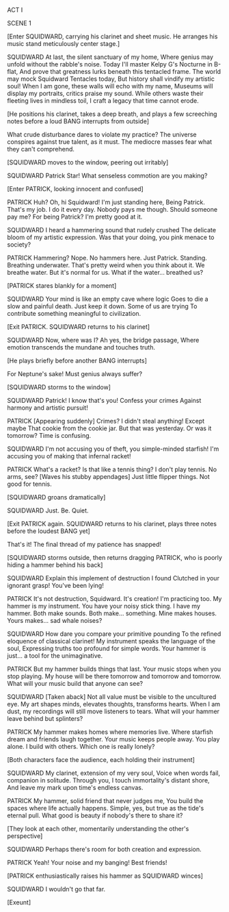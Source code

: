 ACT I

SCENE 1

[Enter SQUIDWARD, carrying his clarinet and sheet music. He arranges his music stand meticulously center stage.]

SQUIDWARD
At last, the silent sanctuary of my home,
Where genius may unfold without the rabble's noise.
Today I'll master Kelpy G's Nocturne in B-flat,
And prove that greatness lurks beneath this tentacled frame.
The world may mock Squidward Tentacles today,
But history shall vindify my artistic soul!
When I am gone, these walls will echo with my name,
Museums will display my portraits, critics praise my sound.
While others waste their fleeting lives in mindless toil,
I craft a legacy that time cannot erode.

[He positions his clarinet, takes a deep breath, and plays a few screeching notes before a loud BANG interrupts from outside]

What crude disturbance dares to violate my practice?
The universe conspires against true talent, as it must.
The mediocre masses fear what they can't comprehend.

[SQUIDWARD moves to the window, peering out irritably]

SQUIDWARD
Patrick Star! What senseless commotion are you making?

[Enter PATRICK, looking innocent and confused]

PATRICK
Huh? Oh, hi Squidward! I'm just standing here,
Being Patrick. That's my job. I do it every day.
Nobody pays me though. Should someone pay me?
For being Patrick? I'm pretty good at it.

SQUIDWARD
I heard a hammering sound that rudely crushed
The delicate bloom of my artistic expression.
Was that your doing, you pink menace to society?

PATRICK
Hammering? Nope. No hammers here.
Just Patrick. Standing. Breathing underwater.
That's pretty weird when you think about it.
We breathe water. But it's normal for us.
What if the water... breathed us?

[PATRICK stares blankly for a moment]

SQUIDWARD
Your mind is like an empty cave where logic
Goes to die a slow and painful death.
Just keep it down. Some of us are trying
To contribute something meaningful to civilization.

[Exit PATRICK. SQUIDWARD returns to his clarinet]

SQUIDWARD
Now, where was I? Ah yes, the bridge passage,
Where emotion transcends the mundane and touches truth.

[He plays briefly before another BANG interrupts]

For Neptune's sake! Must genius always suffer?

[SQUIDWARD storms to the window]

SQUIDWARD
Patrick! I know that's you! Confess your crimes
Against harmony and artistic pursuit!

PATRICK
[Appearing suddenly]
Crimes? I didn't steal anything! Except maybe
That cookie from the cookie jar. But that was yesterday.
Or was it tomorrow? Time is confusing.

SQUIDWARD
I'm not accusing you of theft, you simple-minded starfish!
I'm accusing you of making that infernal racket!

PATRICK
What's a racket? Is that like a tennis thing?
I don't play tennis. No arms, see?
[Waves his stubby appendages]
Just little flipper things. Not good for tennis.

[SQUIDWARD groans dramatically]

SQUIDWARD
Just. Be. Quiet.

[Exit PATRICK again. SQUIDWARD returns to his clarinet, plays three notes before the loudest BANG yet]

That's it! The final thread of my patience has snapped!

[SQUIDWARD storms outside, then returns dragging PATRICK, who is poorly hiding a hammer behind his back]

SQUIDWARD
Explain this implement of destruction I found
Clutched in your ignorant grasp! You've been lying!

PATRICK
It's not destruction, Squidward. It's creation!
I'm practicing too. My hammer is my instrument.
You have your noisy stick thing. I have my hammer.
Both make sounds. Both make... something.
Mine makes houses. Yours makes... sad whale noises?

SQUIDWARD
How dare you compare your primitive pounding
To the refined eloquence of classical clarinet!
My instrument speaks the language of the soul,
Expressing truths too profound for simple words.
Your hammer is just... a tool for the unimaginative.

PATRICK
But my hammer builds things that last.
Your music stops when you stop playing.
My house will be there tomorrow and tomorrow and tomorrow.
What will your music build that anyone can see?

SQUIDWARD
[Taken aback]
Not all value must be visible to the uncultured eye.
My art shapes minds, elevates thoughts, transforms hearts.
When I am dust, my recordings will still move listeners to tears.
What will your hammer leave behind but splinters?

PATRICK
My hammer makes homes where memories live.
Where starfish dream and friends laugh together.
Your music keeps people away. You play alone.
I build with others. Which one is really lonely?

[Both characters face the audience, each holding their instrument]

SQUIDWARD
My clarinet, extension of my very soul,
Voice when words fail, companion in solitude.
Through you, I touch immortality's distant shore,
And leave my mark upon time's endless canvas.

PATRICK
My hammer, solid friend that never judges me,
You build the spaces where life actually happens.
Simple, yes, but true as the tide's eternal pull.
What good is beauty if nobody's there to share it?

[They look at each other, momentarily understanding the other's perspective]

SQUIDWARD
Perhaps there's room for both creation and expression.

PATRICK
Yeah! Your noise and my banging! Best friends!

[PATRICK enthusiastically raises his hammer as SQUIDWARD winces]

SQUIDWARD
I wouldn't go that far.

[Exeunt]
